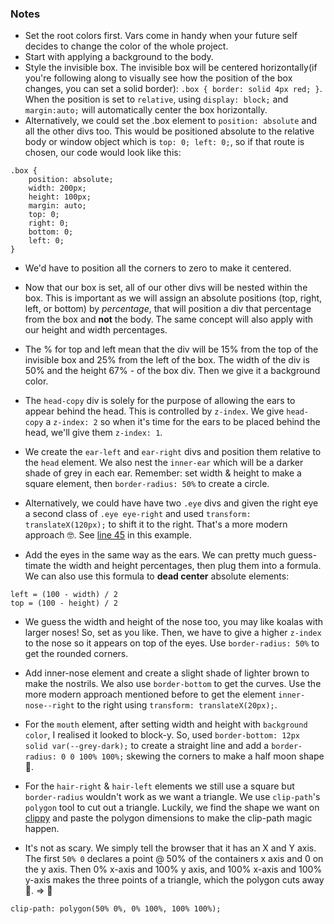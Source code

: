 ### Notes

* Set the root colors first. Vars come in handy when your future self decides to change the color of the whole project.
* Start with applying a background to the body.
* Style the invisible box. The invisible box will be centered horizontally(if you're following along to visually see how the position of the box changes, you can set a solid border): `.box { border: solid 4px red; }`. When the position is set to `relative`, using `display: block;` and `margin:auto;` will automatically center the box horizontally.
* Alternatively, we could set the .box element to `position: absolute` and all the other divs too. This would be positioned absolute to the relative body or window object which is `top: 0; left: 0;`, so if that route is chosen, our code would look like this:

```
.box {
	position: absolute;
	width: 200px;
	height: 100px;
	margin: auto;
	top: 0;
	right: 0;
	bottom: 0;
	left: 0;
}
```

* We'd have to position all the corners to zero to make it centered.

* Now that our box is set, all of our other divs will be nested within the box. This is important as we will assign an absolute positions (top, right, left, or bottom) by *percentage*, that will position a div that percentage from the box and **not** the body. The same concept will also apply with our height and width percentages.
* The % for top and left mean that the div will be 15% from the top of the invisible box and 25% from the left of the box. The width of the div is 50% and the height 67% - of the box div. Then we give it a background color.
* The `head-copy` div is solely for the purpose of allowing the ears to appear behind the head. This is controlled by `z-index`. We give `head-copy` a `z-index: 2` so when it's time for the ears to be placed behind the head, we'll give them `z-index: 1`.
* We create the `ear-left` and `ear-right` divs and position them relative to the `head` element. We also nest the `inner-ear` which will be a darker shade of grey in each ear. Remember: set width & height to make a square element, then `border-radius: 50%` to create a circle.
* Alternatively, we could have have two `.eye` divs and given the right eye a second class of `.eye eye-right` and used `transform: translateX(120px);` to shift it to the right. That's a more modern approach 🤓. See [line 45](https://github.com/mostmojo/bear-ui/blob/master/style.css) in this example.
* Add the eyes in the same way as the ears. We can pretty much guess-timate the width and height percentages, then plug them into a formula. We can also use this formula to **dead center** absolute elements:
```
left = (100 - width) / 2
top = (100 - height) / 2
```
* We guess the width and height of the nose too, you may like koalas with larger noses! So, set as you like. Then, we have to give a higher `z-index` to the nose so it appears on top of the eyes. Use `border-radius: 50%` to get the rounded corners.
* Add inner-nose element and create a slight shade of lighter brown to make the nostrils. We also use `border-bottom` to get the curves. Use the more modern approach mentioned before to get the element `inner-nose--right` to the right using `transform: translateX(20px);`.
* For the `mouth` element, after setting width and height with `background color`, I realised it looked to block-y. So, used `border-bottom: 12px solid var(--grey-dark);` to create a straight line and add a `border-radius: 0 0 100% 100%;` skewing the corners to make a half moon shape 🌙.
* For the `hair-right` & `hair-left` elements we still use a square but `border-radius` wouldn't work as we want a triangle. We use `clip-path`'s `polygon` tool to cut out a triangle. Luckily, we find the shape we want on [clippy](https://bennettfeely.com/clippy/) and paste the polygon dimensions to make the clip-path magic happen.

* It's not as scary. We simply tell the browser that it has an X and Y axis. The first `50% 0` declares a point @ 50% of the containers x axis and 0 on the y axis. Then 0% x-axis and 100% y axis, and 100% x-axis and 100% y-axis makes the three points of a triangle, which the polygon cuts away 🙂. => 🔺

```
clip-path: polygon(50% 0%, 0% 100%, 100% 100%);
```
